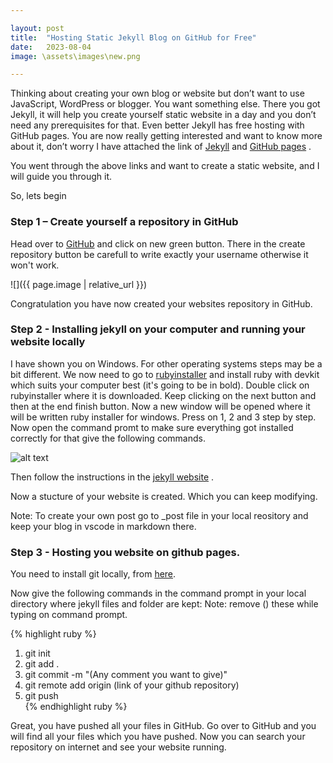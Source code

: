 ```yaml
---

layout: post
title:  "Hosting Static Jekyll Blog on GitHub for Free"
date:   2023-08-04 
image: \assets\images\new.png

---
```


Thinking about creating your own blog or website but don’t want to use JavaScript, WordPress or blogger. You want something else. There you got Jekyll, it will help you create yourself static website in a day and you don’t need any prerequisites for that. Even better Jekyll has free hosting with GitHub pages.
You are now really getting interested and want to know more about it, don’t worry I have attached the link of [Jekyll][Jekyll-Docs] and [GitHub pages][GitHub-pages] .

You went through the above links and want to create a static website, and I will guide you through it.


So, lets begin 

### Step 1 – Create yourself a repository in GitHub

Head over to [GitHub][Git-Hub] and click on new green button. There in the create repository button be carefull to write exactly your username otherwise it won't work.


![]({{ page.image | relative_url }})



Congratulation you have now created your websites repository in GitHub.

### Step 2 - Installing jekyll on your computer and running your website locally

I have shown you on Windows. For other operating systems steps may be a bit different.
We now need to go to [rubyinstaller][ruby-installer] and install ruby with devkit which suits your computer best (it's going to be in bold). Double click on rubyinstaller where it is downloaded. Keep clicking on the next button and then at the end finish button. Now a new window will be opened where it will be written ruby installer for windows. Press on 1, 2 and 3 step by step.
Now open the command promt to make sure everything got installed correctly for that give the following commands.

<img src="C:\Users\basak\OneDrive\myblog\Draft_images\Cheking-ruby-gem-jekyll.png" alt="alt text" title="Creating Repository" />

Then follow the instructions in the [jekyll website][jekyll-website] .

Now a stucture of your website is created. Which you can keep modifying.


Note: To create your own post go to _post file in your local reository and keep your blog in vscode in markdown there.

### Step 3 - Hosting you website on github pages.

You need to install git locally, from [here][-here]. 

Now give the following commands in the command prompt in your local directory where jekyll files and folder are kept:
Note: remove () these while typing on command prompt.

{% highlight ruby %}
1.  git init
2.  git add .
3.  git commit -m "(Any comment you want to give)"  
4.  git remote add origin (link of your github repository)
5.  git push    
{% endhighlight ruby %}

Great, you have pushed all your files in GitHub. Go over to GitHub and you will find all your files which you have pushed.
Now you can search your repository on internet and see your website running.

[Jekyll-Docs]: https://jekyllrb.com/
[GitHub-pages]: https://pages.github.com/
[Git-Hub]: https://github.com/
[ruby-installer]: https://rubyinstaller.org/downloads/
[jekyll-website]: https://jekyllrb.com/docs/
[-here]: https://git-scm.com/downloads



